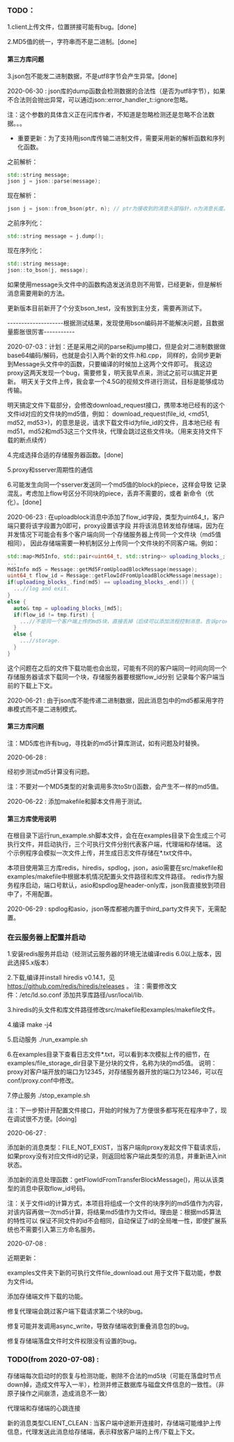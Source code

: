 ### TODO：

1.client上传文件，位置拼接可能有bug。[done]

2.MD5值的统一，字符串而不是二进制。[done]

#### 第三方库问题

3.json包不能发二进制数据，不是utf8字节会产生异常。[done]

2020-06-30 : json库的dump函数会检测数据的合法性（是否为utf8字节），如果不合法则会抛出异常，可以通过json::error_handler_t::ignore忽略。

注：这个参数的具体含义正在问库作者，不知道是忽略检测还是忽略不合法数据。。。

* 重要更新：为了支持用json库传输二进制文件，需要采用新的解析函数和序列化函数。

之前解析：

```c++
std::string message;
json j = json::parse(message);
```

现在解析：

```c++
json j = json::from_bson(ptr, n); // ptr为接收到的消息头部指针，n为消息长度。
```

之前序列化：
```c++
std::string message = j.dump();
```

现在序列化：
```c++
std::string message;
json::to_bson(j, message);
```
如果使用message头文件中的函数构造发送消息则不用管，已经更新，但是解析消息需要用新的方法。

更新版本目前新开了个分支bson_test，没有放到主分支，需要再测试下。

--------------------根据测试结果，发现使用bson编码并不能解决问题，且数据量膨胀很厉害-----------

2020-07-03：计划：还是采用之间的parse和jump接口，但是会对二进制数据做base64编码/解码，也就是会引入两个新的文件.h和.cpp，
同样的，会同步更新到Message头文件中的函数，只要编译的时候加上这两个文件即可。
我这边proxy这两天发现一个bug，需要修复，明天我早点来，测试之前可以搞定并更新。
明天关于文件上传，我会拿一个4.5G的视频文件进行测试，目标是能够成功传输。

明天搞定文件下载部分，会修改download_request接口，携带本地已经有的这个文件id对应的文件块的md5值，例如：
download_request(file_id, <md51, md52, md53>)，的意思是说，请求下载文件id为file_id的文件，且本地已经
有md51，md52和md53这三个文件块，代理会跳过这些文件块。（用来支持文件下载的断点续传）

4.完成选择合适的存储服务器函数。[done]

5.proxy和sserver周期性的通信

6.可能发生向同一个sserver发送同一个md5值的block的piece，这样会导致
记录混乱，考虑加上flow号区分不同块的piece，丢弃不需要的，或者
新命令（优化）。[done]

2020-06-23 : 在uploadblock消息中添加了flow_id字段，类型为uint64_t，客户端只要将该字段置为0即可，proxy设置该字段
并将该消息转发给存储端，因为在并发情况下可能会有多个客户端向同一个存储服务器上传同一个文件块（md5值相同），
因此存储端需要一种机制区分上传同一个文件块的不同客户端。例如：

```c++
std::map<Md5Info, std::pair<uint64_t, std::string>> uploading_blocks_;
...
Md5Info md5 = Message::getMd5FromUploadBlockMessage(message);
uint64_t flow_id = Message::getFlowIdFromUploadBlockMessage(message);
if(uploading_blocks_.find(md5) == uploading_blocks_.end()) {
  ...//log and exit.
}
else {
  auto& tmp = uploading_blocks_[md5];
  if(flow_id != tmp.first) {
    ...//不是同一个客户端上传的md5块，直接丢掉（后续可以添加流程控制消息，告诉proxy该flow_id标识的客户端不需要继续上传该块，已经有其他客户端正在上传了。）
  }
  else {
    ...//storage.
  }
}
```

这个问题在之后的文件下载功能也会出现，可能有不同的客户端同一时间向同一个存储服务器请求下载同一个块，存储服务器要根据flow_id分别
记录每个客户端当前的下载上下文。

2020-06-21 : 
由于json库不能传递二进制数据，因此消息包中的md5都采用字符串模式而不是二进制模式。

#### 第三方库问题
注：MD5库也许有bug，寻找新的md5计算库测试，如有问题及时替换。

2020-06-28 :

经初步测试md5计算没有问题。

注：不要对一个MD5类型的对象调用多次toStr()函数，会产生不一样的md5值。

2020-06-22 : 
添加makefile和脚本文件用于测试。

#### 第三方库使用说明

在根目录下运行run_example.sh脚本文件，会在在examples目录下会生成三个可执行文件，并启动执行，三个可执行文件分别代表客户端，代理端和存储端。
这个示例程序会模拟一次文件上传，并生成日志文件存储在*.txt文件中。

本项目使用第三方库redis，hiredis，spdlog，json，asio需要在src/makefile和examples/makefile中根据本机情况配置头文件路径和库文件路径。
redis作为服务程序启动，端口号默认，asio和spdlog是header-only库，json我直接放到项目中了，不用配置。

2020-06-29 : spdlog和asio，json等库都被内置于third_party文件夹下，无需配置。

### 在云服务器上配置并启动

1.安装redis服务并启动（经测试云服务器的环境无法编译redis 6.0以上版本，因此选择5.x版本）

2.下载,编译并install hiredis v0.14.1，见 https://github.com/redis/hiredis/releases 。
注：需要修改文件：/etc/ld.so.conf 添加共享库路径/usr/local/lib.

3.hiredis的头文件和库文件路径修改src/makefile和examples/makefile文件。

4.编译 make -j4

5.启动服务 ./run_example.sh

6.在examples目录下查看日志文件*.txt，可以看到本次模拟上传的细节，在examples/file_storage_dir目录下是分块的文件，名称为块的md5值。
说明：proxy对客户端开放的端口为12345，对存储服务器开放的端口为12346，可以在conf/proxy.conf中修改。

7.停止服务 ./stop_example.sh

注：下一步预计开配置文件接口，开始的时候为了方便很多都写死在程序中了，现在调试很不方便。[doing]

2020-06-27 :

添加新的消息类型：FILE_NOT_EXIST，当客户端向proxy发起文件下载请求后，如果proxy没有对应文件id的记录，则返回给客户端此类型的消息，并重新进入init状态。

添加新的消息处理函数：getFlowIdFromTransferBlockMessage()，用以从该类型的消息中获取flow_id号码。

注：关于文件id的计算方式，本项目将组成一个文件的块序列的md5值作为内容，对该内容再做一次md5计算，将结果md5值作为文件id。理由是：根据md5算法的特性可以
保证不同文件的id不会相同，自动保证了id的全局唯一性，即使扩展系统也不需要引入第三方命名服务。

2020-07-08 : 

近期更新：

examples文件夹下新的可执行文件file_download.out 用于文件下载功能，参数为文件id。

添加存储端文件下载的功能。

修复代理端会跳过客户端下载请求第二个块的bug。

修复可能并发调用async_write，导致存储端收到重叠消息包的bug。

修复存储端落盘文件时文件权限没有设置的bug。

### TODO(from 2020-07-08) : 

存储端每次启动时的恢复与检测功能，剔除不合法的md5块（可能在落盘时节点down掉，造成文件写入一半），检测并修正数据库与磁盘文件信息的一致性。（非原子操作之间崩溃，造成消息不一致）

代理端和存储端的心跳连接

新的消息类型CLIENT_CLEAN : 当客户端中途断开连接时，存储端可能维护上传信息，代理发送此消息给存储端，表示释放客户端的上传/下载上下文。
